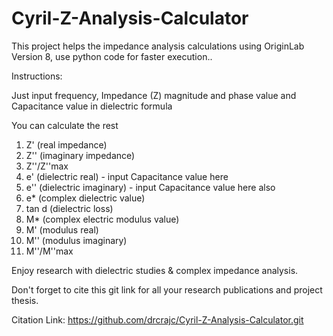 # Cyril-Z-Analysis-Calculator

This project helps the impedance analysis calculations using OriginLab Version 8, use python code for faster execution..

Instructions:

Just input frequency, Impedance (Z) magnitude and phase value and Capacitance value in dielectric formula

You can calculate the rest

1. Z' (real impedance)
2. Z'' (imaginary impedance)
3. Z''/Z''max
4. e' (dielectric real) - input Capacitance value here
5. e'' (dielectric imaginary) - input Capacitance value here also
6. e* (complex dielectric value)
7. tan d (dielectric loss)
8. M* (complex electric modulus value)
9. M' (modulus real)
10. M'' (modulus imaginary)
11. M''/M''max


Enjoy research with dielectric studies & complex impedance analysis.

Don't forget to cite this git link for all your research publications and project thesis.

Citation Link:
https://github.com/drcrajc/Cyril-Z-Analysis-Calculator.git
